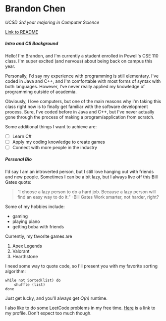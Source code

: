 # Brandon Chen
*UCSD 3rd year majoring in Computer Science*

[Link to README](README.md)

##### Intro and CS Background

Hello! I'm Brandon, and I'm currently a student enrolled in Powell's CSE 110 class. I'm super excited (and nervous) about being back on campus this year. 

Personally, I'd say my experience with programming is still elementary. I've coded in Java and C++, and I'm comfortable with most forms of syntax with both languages. However, I've never really applied my knowledge of programming outside of academia.

Obviously, I love computers, but one of the main reasons why I'm taking this class right now is to finally get familiar with the software development process. Sure, I've coded before in Java and C++, but I've never actually gone through the process of making a program/application from scratch.

Some additional things I want to achieve are:
- [ ] Learn C#
- [ ] Apply my coding knowledge to create games
- [ ] Connect with more people in the industry

##### Personal Bio
I'd say I am an introverted person, but I still love hanging out with friends and new people. Sometimes I can be a bit lazy, but I always live off this Bill Gates quote:
> “I choose a lazy person to do a hard job. Because a lazy person will find an easy way to do it.” -Bill Gates
Work smarter, not harder, right?

Some of my hobbies include:
- gaming
- playing piano
- getting boba with friends

Currently, my favorite games are
1. Apex Legends
2. Valorant
3. Hearthstone

I need some way to quote code, so I'll present you with my favorite sorting algorithm:
```
while not Sorted(list) do
    shuffle (list)
done
```
Just get lucky, and you'll always get *O(n)* runtime.

I also like to do some LeetCode problems in my free time. [Here](https://leetcode.com/bradoche19/) is a link to my profile. Don't expect too much though.

